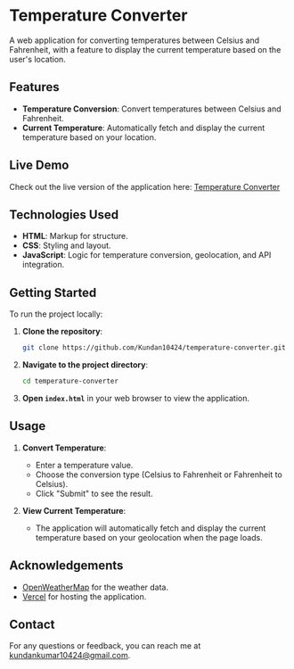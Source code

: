 # Temperature Converter

A web application for converting temperatures between Celsius and Fahrenheit, with a feature to display the current temperature based on the user's location.

## Features

- **Temperature Conversion**: Convert temperatures between Celsius and Fahrenheit.
- **Current Temperature**: Automatically fetch and display the current temperature based on your location.

## Live Demo

Check out the live version of the application here: [Temperature Converter](https://temperature-converter-flame-nine.vercel.app/)

## Technologies Used

- **HTML**: Markup for structure.
- **CSS**: Styling and layout.
- **JavaScript**: Logic for temperature conversion, geolocation, and API integration.

## Getting Started

To run the project locally:

1. **Clone the repository**:

   ```bash
   git clone https://github.com/Kundan10424/temperature-converter.git
   ```

2. **Navigate to the project directory**:

   ```bash
   cd temperature-converter
   ```

3. **Open `index.html`** in your web browser to view the application.

## Usage

1. **Convert Temperature**:
   - Enter a temperature value.
   - Choose the conversion type (Celsius to Fahrenheit or Fahrenheit to Celsius).
   - Click "Submit" to see the result.

2. **View Current Temperature**:
   - The application will automatically fetch and display the current temperature based on your geolocation when the page loads.

## Acknowledgements

- [OpenWeatherMap](https://openweathermap.org) for the weather data.
- [Vercel](https://vercel.com) for hosting the application.

## Contact

For any questions or feedback, you can reach me at [kundankumar10424@gmail.com](kundankumar@gmail.com).
